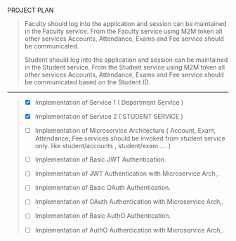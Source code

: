PROJECT PLAN

> Faculty should log into the application and session can be maintained in the Faculty service. From the Faculty service using M2M token all other services Accounts, Attendance, Exams and Fee service should be communicated.
>
> Student should log into the application and session can be maintained in the Student service. From the Student service using M2M token all other services Accounts, Attendance, Exams and Fee service should be communicated based on the Student ID.

-----------------------------------------

> - [x] Implementation of Service 1 ( Department Service )
>
> - [x] Implementation of Service 2 ( STUDENT SERVICE )
> 
> - [ ] Implementation of Microservice Architecture ( Account, Exam, Attendance, Fee services should be invoked from student service only. like student/accounts , student/exam .... )
> 
> - [ ] Implementation of Basic JWT Authentication.
> 
> - [ ] Implementation of JWT Authentication with Microservice Arch,.
> 
> - [ ] Implementation of Basic OAuth Authentication.
> 
> - [ ] Implementation of OAuth Authentication with Microservice Arch,.
> 
> - [ ] Implementation of Basic AuthO Authentication.
> 
> - [ ] Implementation of AuthO Authentication with Microservice Arch,.
